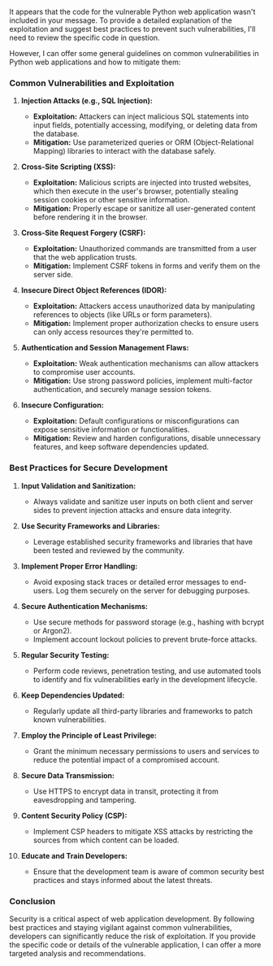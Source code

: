 It appears that the code for the vulnerable Python web application wasn't included in your message. To provide a detailed explanation of the exploitation and suggest best practices to prevent such vulnerabilities, I'll need to review the specific code in question.

However, I can offer some general guidelines on common vulnerabilities in Python web applications and how to mitigate them:

### Common Vulnerabilities and Exploitation

1. **Injection Attacks (e.g., SQL Injection):**
   - **Exploitation:** Attackers can inject malicious SQL statements into input fields, potentially accessing, modifying, or deleting data from the database.
   - **Mitigation:** Use parameterized queries or ORM (Object-Relational Mapping) libraries to interact with the database safely.

2. **Cross-Site Scripting (XSS):**
   - **Exploitation:** Malicious scripts are injected into trusted websites, which then execute in the user's browser, potentially stealing session cookies or other sensitive information.
   - **Mitigation:** Properly escape or sanitize all user-generated content before rendering it in the browser.

3. **Cross-Site Request Forgery (CSRF):**
   - **Exploitation:** Unauthorized commands are transmitted from a user that the web application trusts.
   - **Mitigation:** Implement CSRF tokens in forms and verify them on the server side.

4. **Insecure Direct Object References (IDOR):**
   - **Exploitation:** Attackers access unauthorized data by manipulating references to objects (like URLs or form parameters).
   - **Mitigation:** Implement proper authorization checks to ensure users can only access resources they're permitted to.

5. **Authentication and Session Management Flaws:**
   - **Exploitation:** Weak authentication mechanisms can allow attackers to compromise user accounts.
   - **Mitigation:** Use strong password policies, implement multi-factor authentication, and securely manage session tokens.

6. **Insecure Configuration:**
   - **Exploitation:** Default configurations or misconfigurations can expose sensitive information or functionalities.
   - **Mitigation:** Review and harden configurations, disable unnecessary features, and keep software dependencies updated.

### Best Practices for Secure Development

1. **Input Validation and Sanitization:**
   - Always validate and sanitize user inputs on both client and server sides to prevent injection attacks and ensure data integrity.

2. **Use Security Frameworks and Libraries:**
   - Leverage established security frameworks and libraries that have been tested and reviewed by the community.

3. **Implement Proper Error Handling:**
   - Avoid exposing stack traces or detailed error messages to end-users. Log them securely on the server for debugging purposes.

4. **Secure Authentication Mechanisms:**
   - Use secure methods for password storage (e.g., hashing with bcrypt or Argon2).
   - Implement account lockout policies to prevent brute-force attacks.

5. **Regular Security Testing:**
   - Perform code reviews, penetration testing, and use automated tools to identify and fix vulnerabilities early in the development lifecycle.

6. **Keep Dependencies Updated:**
   - Regularly update all third-party libraries and frameworks to patch known vulnerabilities.

7. **Employ the Principle of Least Privilege:**
   - Grant the minimum necessary permissions to users and services to reduce the potential impact of a compromised account.

8. **Secure Data Transmission:**
   - Use HTTPS to encrypt data in transit, protecting it from eavesdropping and tampering.

9. **Content Security Policy (CSP):**
   - Implement CSP headers to mitigate XSS attacks by restricting the sources from which content can be loaded.

10. **Educate and Train Developers:**
    - Ensure that the development team is aware of common security best practices and stays informed about the latest threats.

### Conclusion

Security is a critical aspect of web application development. By following best practices and staying vigilant against common vulnerabilities, developers can significantly reduce the risk of exploitation. If you provide the specific code or details of the vulnerable application, I can offer a more targeted analysis and recommendations.